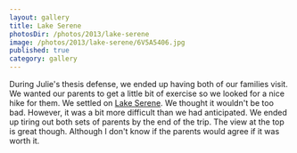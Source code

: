 ```yaml
---
layout: gallery
title: Lake Serene
photosDir: /photos/2013/lake-serene
image: /photos/2013/lake-serene/6V5A5406.jpg
published: true
category: gallery
---
```

During Julie's thesis defense, we ended up having both of our families visit. We wanted our parents to get a little bit of exercise so we looked for a nice hike for them. We settled on [Lake Serene](http://www.wta.org/go-hiking/hikes/lake-serene). We thought it wouldn't be too bad. However, it was a bit more difficult than we had anticipated. We ended up tiring out both sets of parents by the end of the trip. The view at the top is great though. Although I don't know if the parents would agree if it was worth it.